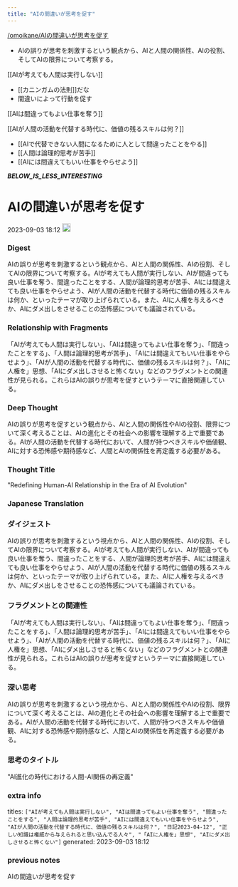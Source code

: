 ```yaml
---
title: "AIの間違いが思考を促す"
---
```


[/omoikane/AIの間違いが思考を促す](https://scrapbox.io/omoikane/AIの間違いが思考を促す)
- AIの誤りが思考を刺激するという観点から、AIと人間の関係性、AIの役割、そしてAIの限界について考察する。

[[AIが考えても人間は実行しない]]
- [[カニンガムの法則]]だな
- 間違いによって行動を促す

[[AIは間違ってもよい仕事を奪う]]

[[AIが人間の活動を代替する時代に、価値の残るスキルは何？]]
- [[AIで代替できない人間になるために人として間違ったことをやる]]
- [[人間は論理的思考が苦手]]
- [[AIには間違えてもいい仕事をやらせよう]]


___BELOW_IS_LESS_INTERESTING___
# AIの間違いが思考を促す
 2023-09-03 18:12 <img src='https://scrapbox.io/api/pages/nishio/omni/icon' alt='omni.icon' height="19.5"/>
### Digest
AIの誤りが思考を刺激するという観点から、AIと人間の関係性、AIの役割、そしてAIの限界について考察する。AIが考えても人間が実行しない、AIが間違っても良い仕事を奪う、間違ったことをする、人間が論理的思考が苦手、AIには間違えても良い仕事をやらせよう、AIが人間の活動を代替する時代に価値の残るスキルは何か、といったテーマが取り上げられている。また、AIに人権を与えるべきか、AIにダメ出しをさせることの恐怖感についても議論されている。

### Relationship with Fragments
「AIが考えても人間は実行しない」、「AIは間違ってもよい仕事を奪う」、「間違ったことをする」、「人間は論理的思考が苦手」、「AIには間違えてもいい仕事をやらせよう」、「AIが人間の活動を代替する時代に、価値の残るスキルは何？」、「AIに人権を」思想、「AIにダメ出しさせると怖くない」などのフラグメントとの関連性が見られる。これらはAIの誤りが思考を促すというテーマに直接関連している。

### Deep Thought
AIの誤りが思考を促すという観点から、AIと人間の関係性やAIの役割、限界について深く考えることは、AIの進化とその社会への影響を理解する上で重要である。AIが人間の活動を代替する時代において、人間が持つべきスキルや価値観、AIに対する恐怖感や期待感など、人間とAIの関係性を再定義する必要がある。

### Thought Title
"Redefining Human-AI Relationship in the Era of AI Evolution"

### Japanese Translation
### ダイジェスト
AIの誤りが思考を刺激するという視点から、AIと人間の関係性、AIの役割、そしてAIの限界について考察する。AIが考えても人間が実行しない、AIが間違っても良い仕事を奪う、間違ったことをする、人間が論理的思考が苦手、AIには間違えても良い仕事をやらせよう、AIが人間の活動を代替する時代に価値の残るスキルは何か、といったテーマが取り上げられている。また、AIに人権を与えるべきか、AIにダメ出しをさせることの恐怖感についても議論されている。

### フラグメントとの関連性
「AIが考えても人間は実行しない」、「AIは間違ってもよい仕事を奪う」、「間違ったことをする」、「人間は論理的思考が苦手」、「AIには間違えてもいい仕事をやらせよう」、「AIが人間の活動を代替する時代に、価値の残るスキルは何？」、「AIに人権を」思想、「AIにダメ出しさせると怖くない」などのフラグメントとの関連性が見られる。これらはAIの誤りが思考を促すというテーマに直接関連している。

### 深い思考
AIの誤りが思考を刺激するという視点から、AIと人間の関係性やAIの役割、限界について深く考えることは、AIの進化とその社会への影響を理解する上で重要である。AIが人間の活動を代替する時代において、人間が持つべきスキルや価値観、AIに対する恐怖感や期待感など、人間とAIの関係性を再定義する必要がある。

### 思考のタイトル
"AI進化の時代における人間-AI関係の再定義"

### extra info
titles: `["AIが考えても人間は実行しない", "AIは間違ってもよい仕事を奪う", "間違ったことをする", "人間は論理的思考が苦手", "AIには間違えてもいい仕事をやらせよう", "AIが人間の活動を代替する時代に、価値の残るスキルは何？", "日記2023-04-12", "正しい知識は権威から与えられると思い込んでる人々", "「AIに人権を」思想", "AIにダメ出しさせると怖くない"]`
generated: 2023-09-03 18:12
### previous notes
AIの間違いが思考を促す